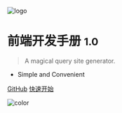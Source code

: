 ![logo](https://hansu-1253325863.cos.ap-shanghai.myqcloud.com/newblog/web/icon-img/icon.png)

# 前端开发手册 <small>1.0</small>

> A magical query site generator.

- Simple and Convenient



[GitHub](https://github.com/docsifyjs/docsify/)
[快速开始](/?id=main)




<!-- background image -->



<!-- background color -->

![color](#f0f0f0)